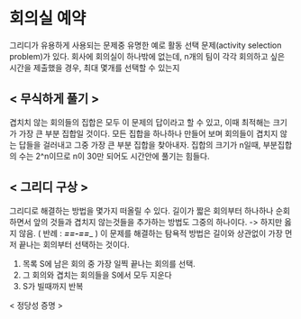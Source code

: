 # 회의실 예약
그리디가 유용하게 사용되는 문제중 유명한 예로 활동 선택 문제(activity selection problem)가 있다.
회사에 회의실이 하나밖에 없는데, n개의 팀이 각각 회의하고 싶은 시간을 제출했을 경우, 최대 몇개를 선택할 수 있는지

## < 무식하게 풀기 >
겹치치 않는 회의들의 집합은 모두 이 문제의 답이라고 할 수 있고, 이때 최적해는 크기가 가장 큰 부분 집합일 것이다.
모든 집합을 하나하나 만들어 보며 회의들이 겹치지 않는 답들을 걸러내고 그중 가장 큰 부분 집합을 찾아내자.
집합의 크기가 n일때, 부분집합의 수는 2^n이므로 n이 30만 되어도 시간안에 풀기는 힘들다.

## < 그리디 구상 >
그리디로 해결하는 방법을 몇가지 떠올릴 수 있다.
길이가 짧은 회의부터 하나하나 순회하면서 앞의 것들과 겹치지 않는것들을 추가하는 방법도 그중의 하나이다. -> 하지만 옳지 않음. ( 반례 : _________==-==__________ )
이 문제를 해결하는 탐욕적 방법은 길이와 상관없이 가장 먼저 끝나는 회의부터 선택하는 것이다.
1. 목록 S에 남은 회의 중 가장 일찍 끝나는 회의를 선택.
2. 그 회의와 겹치는 회의들을 S에서 모두 지운다
3. S가 빌때까지 반복

 < 정당성 증명 >


